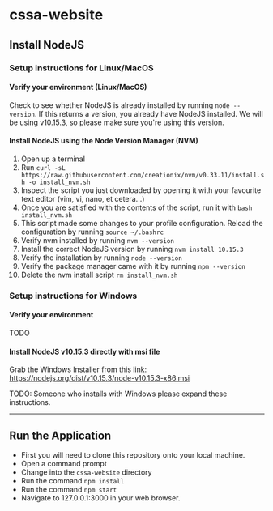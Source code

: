 # cssa-website

## Install NodeJS

### Setup instructions for Linux/MacOS

#### Verify your environment (Linux/MacOS)

Check to see whether NodeJS is already installed by running `node --version`. If this returns a version, you already have NodeJS installed. We will be using v10.15.3, so please make sure you're using this version.

#### Install NodeJS using the Node Version Manager (NVM)

1. Open up a terminal
2. Run `curl -sL https://raw.githubusercontent.com/creationix/nvm/v0.33.11/install.sh -o install_nvm.sh`
3. Inspect the script you just downloaded by opening it with your favourite text editor (vim, vi, nano, et cetera...)
4. Once you are satisfied with the contents of the script, run it with `bash install_nvm.sh`
5. This script made some changes to your profile configuration. Reload the configuration by running `source ~/.bashrc`
6. Verify nvm installed by running `nvm --version`
7. Install the correct NodeJS version by running `nvm install 10.15.3`
8. Verify the installation by running `node --version`
9. Verify the package manager came with it by running `npm --version`
10. Delete the nvm install script `rm install_nvm.sh`

### Setup instructions for Windows

#### Verify your environment

TODO

#### Install NodeJS v10.15.3 directly with msi file

Grab the Windows Installer from this link:
https://nodejs.org/dist/v10.15.3/node-v10.15.3-x86.msi

TODO: Someone who installs with Windows please expand these instructions.

---

## Run the Application

- First you will need to clone this repository onto your local machine.
- Open a command prompt
- Change into the `cssa-website` directory
- Run the command `npm install`
- Run the command `npm start`
- Navigate to 127.0.0.1:3000 in your web browser.


